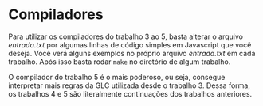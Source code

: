 # Compiladores
Para utilizar os compiladores do trabalho 3 ao 5, basta alterar o arquivo *entrada.txt* por algumas linhas de código simples em Javascript que você deseja. Você verá alguns exemplos no próprio arquivo *entrada.txt* em cada trabalho. Após isso basta rodar `make` no diretório de algum trabalho. 

O compilador do trabalho 5 é o mais poderoso, ou seja, consegue interpretar mais regras da GLC utilizada desde o trabalho 3. Dessa forma, os trabalhos 4 e 5 são literalmente continuações dos trabalhos anteriores.